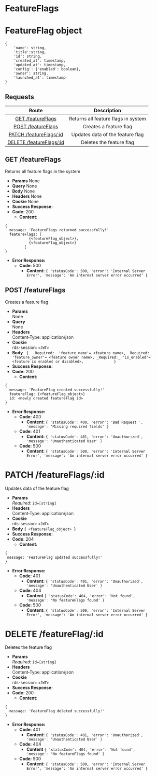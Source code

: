 # FeatureFlags

# FeatureFlag object

```
{
    'name': string,
    'title':string,
    'id': string,
    'created_at': timestamp,
    'updated_at': timestamp,
    'config': {'enabled': boolean},
    'owner': string,
    'launched_at': timestamp
}
```

## **Requests**

|                 Route                 |             Description                        |
|:-------------------------------------:|:----------------------------------------------:|
|  [GET /featureFlags](#get-featureFlags)        |   Returns all feature flags in system |
|  [POST /featureFlags](#post-featureFlags)      |   Creates a feature flag              |
|  [PATCH /featureFlags/:id](#patch-featureFlagsId)   | Updates data of the feature flag |
|  [DELETE /featureFlags/:id](#delete-featureFlagsId) |   Deletes the feature flag       |


## **GET /featureFlags**

 Returns all feature flags in the system 

- **Params**
   None
- **Query**
   None
- **Body**
   None
- **Headers**
   None
- **Cookie**
   None    
- **Success Response:**
- **Code:** 200
  - **Content:**

```
{
  message: 'FeatureFlags returned successfully!'
  featureFlags: [
           {<featureFlag_object>},
           {<featureFlag_object>}
         ]
}
```

- **Error Response:**
  - **Code:** 500
    - **Content:** `{ 'statusCode': 500, 'error': 'Internal Server Error', 'message': 'An internal server error occurred' }`

## **POST /featureFlags** 

Creates a feature flag 

- **Params**  
  None
- **Query**  
  None
- **Headers**  
  Content-Type: application/json
- **Cookie**  
  rds-session: `<JWT>`
- **Body** `
{ 
   _Required:_ 'feature_name'= <feature name>,
   _Required:_ 'feature_owner'= <feature owner name>,
   _Required:_ 'is_enabled'= <feature is enabled or disabled>,             
 }`
- **Success Response:**
- **Code:** 200
  - **Content:**

```
{
  message: 'FeatureFlag created successfully!'
  featureFlag: {<featureFlag_object>}
  id: <newly created featureFlag id>
}
```

- **Error Response:**
  - **Code:** 400
    - **Content:** `{ 'statusCode': 400, 'error': 'Bad Request ', 'message': 'Missing required fields' }`
  - **Code:** 401
    - **Content:** `{ 'statusCode': 401, 'error': 'Unauthorized', 'message': 'Unauthenticated User' }`
  - **Code:** 500
    - **Content:** `{ 'statusCode': 500, 'error': 'Internal Server Error', 'message': 'An internal server error occurred' }`
    

# **PATCH /featureFlags/:id**

Updates data of the feature flag 

- **Params**  
  _Required:_ `id=[string]`
- **Headers**  
  Content-Type: application/json
- **Cookie**  
  rds-session: `<JWT>`
- **Body** `{ <featureFlag_object> }`
- **Success Response:**
- **Code:** 204
  - **Content:** 
 ```
{
  message: 'FeatureFlag updated successfully!'
}
```
- **Error Response:**
  - **Code:** 401
    - **Content:** `{ 'statusCode': 401, 'error': 'Unauthorized', 'message': 'Unauthenticated User' }`
  - **Code:** 404
    - **Content** `{ 'statusCode': 404, 'error': 'Not found', 'message': 'No featureFlags found' }`
  - **Code:** 500
    - **Content:** `{ 'statusCode': 500, 'error': 'Internal Server Error', 'message': 'An internal server error occurred' }`

# **DELETE /featureFlag/:id**

 Deletes the feature flag 

- **Params**  
  _Required:_ `id=[string]`
- **Headers**  
  Content-Type: application/json
- **Cookie**  
  rds-session: `<JWT>`
- **Success Response:**
- **Code:** 200
  - **Content:**
```
{
  message: 'FeatureFlag deleted successfully!'
}
```
- **Error Response:**
  - **Code:** 401
    - **Content:** `{ 'statusCode': 401, 'error': 'Unauthorized', 'message': 'Unauthenticated User' }`
  - **Code:** 404
    - **Content** `{ 'statusCode': 404, 'error': 'Not found', 'message': 'No featureFlags found' }`
  - **Code:** 500
    - **Content:** `{ 'statusCode': 500, 'error': 'Internal Server Error', 'message': 'An internal server error occurred' }`
